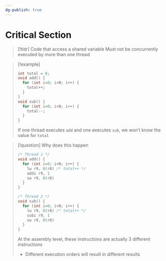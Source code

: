 ```yaml
---
dg-publish: true
---
```

# Critical Section
> [!tldr] Code that access a shared variable
> Must not be concurrently executed by more than one thread

> [!example]
> ```c
> int total = 0;
> void add() {
>   for (int i=0; i<N; i++) {
>     total++;
>   }
> }
> void sub() {
>   for (int i=0; i<N; i++) {
>     total--;
>   }
> }
> ```
> If one thread executes `add` and one executes `sub`, we won’t know the value for `total`

> [!question] Why does this happen
> ```c
> /* Thread 1 */
> void add() {
>   for (int i=0; i<N; i++) {
>     lw r9, 0(r8) /* total++ */
>     addi r9, 1
>     sw r9, 0(r8)
>   }
> }
> ```
> ```c
> /* Thread 2 */
> void sub() {
>   for (int i=0; i<N; i++) {
>     lw r9, 0(r8) /* total++ */
>     subi r9, 1
>     sw r9, 0(r8)
>   }
> }
> ```
> At the assembly level, these instructions are actually 3 different instructions
> * Different execution orders will result in different results



